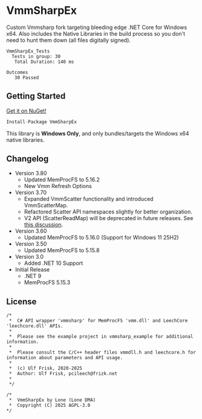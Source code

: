 # VmmSharpEx

Custom Vmmsharp fork targeting bleeding edge .NET Core for Windows x64. Also includes the Native Libraries in the build process so you don't need to hunt them down (all files digitally signed).

```
VmmSharpEx_Tests
  Tests in group: 30
   Total Duration: 140 ms

Outcomes
   30 Passed
```

## Getting Started
[Get it on NuGet!](https://www.nuget.org/packages/VmmSharpEx)
```csharp
Install-Package VmmSharpEx
```
This library is **Windows Only**, and only bundles/targets the Windows x64 native libraries.

## Changelog
- Version 3.80
  - Updated MemProcFS to 5.16.2
  - New Vmm Refresh Options
- Version 3.70
  - Expanded VmmScatter functionality and introduced VmmScatterMap.
  - Refactored Scatter API namespaces slightly for better organization.
  - V2 API (ScatterReadMap) will be deprecated in future releases. See [this discussion](https://github.com/lone-dma/VmmSharpEx/discussions/4).
- Version 3.60
  - Updated MemProcFS to 5.16.0 (Support for Windows 11 25H2)
- Version 3.50
  - Updated MemProcFS to 5.15.8
- Version 3.0
  - Added .NET 10 Support
- Initial Release
  - .NET 9
  - MemProcFS 5.15.3

## License
```
/*  
 *  C# API wrapper 'vmmsharp' for MemProcFS 'vmm.dll' and LeechCore 'leechcore.dll' APIs.
 *  
 *  Please see the example project in vmmsharp_example for additional information.
 *  
 *  Please consult the C/C++ header files vmmdll.h and leechcore.h for information about parameters and API usage.
 *  
 *  (c) Ulf Frisk, 2020-2025
 *  Author: Ulf Frisk, pcileech@frizk.net
 *  
 */

/*  
 *  VmmSharpEx by Lone (Lone DMA)
 *  Copyright (C) 2025 AGPL-3.0
*/
```

